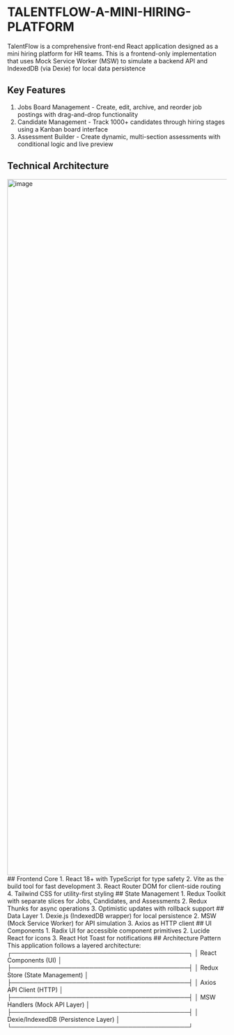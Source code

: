 # TALENTFLOW-A-MINI-HIRING-PLATFORM
TalentFlow is a comprehensive front-end React application designed as a mini hiring platform for HR teams. This is a frontend-only implementation that uses Mock Service Worker (MSW) to simulate a backend API and IndexedDB (via Dexie) for local data persistence
## Key Features
1. Jobs Board Management - Create, edit, archive, and reorder job postings with drag-and-drop functionality
2. Candidate Management - Track 1000+ candidates through hiring stages using a Kanban board interface
3. Assessment Builder - Create dynamic, multi-section assessments with conditional logic and live preview
## Technical Architecture
<img width="2400" height="1600" alt="image" src="https://github.com/user-attachments/assets/9ea7f167-c8ad-4284-9509-1344fe8f0543" />
## Frontend Core
1. React 18+ with TypeScript for type safety
2. Vite as the build tool for fast development
3. React Router DOM for client-side routing
4. Tailwind CSS for utility-first styling
## State Management
1. Redux Toolkit with separate slices for Jobs, Candidates, and Assessments
2. Redux Thunks for async operations
3. Optimistic updates with rollback support
## Data Layer
1. Dexie.js (IndexedDB wrapper) for local persistence
2. MSW (Mock Service Worker) for API simulation
3. Axios as HTTP client
## UI Components
1. Radix UI for accessible component primitives
2. Lucide React for icons
3. React Hot Toast for notifications
## Architecture Pattern
This application follows a layered architecture:
┌─────────────────────────────────────────┐
│ React Components (UI)               │
├─────────────────────────────────────────┤
│ Redux Store (State Management)      │
├─────────────────────────────────────────┤
│ Axios API Client (HTTP)             │
├─────────────────────────────────────────┤
│ MSW Handlers (Mock API Layer)       │
├─────────────────────────────────────────┤
│ Dexie/IndexedDB (Persistence Layer) │
└─────────────────────────────────────────┘

